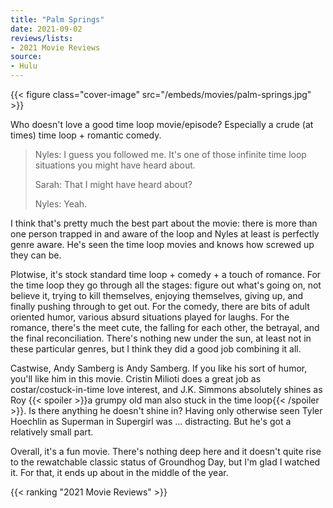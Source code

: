 ```yaml
---
title: "Palm Springs"
date: 2021-09-02
reviews/lists:
- 2021 Movie Reviews
source:
- Hulu
---
```

{{< figure class="cover-image" src="/embeds/movies/palm-springs.jpg" >}}

Who doesn't love a good time loop movie/episode? Especially a crude (at times) time loop + romantic comedy. 

> Nyles: I guess you followed me. It's one of those infinite time loop situations you might have heard about.
> 
> Sarah: That I might have heard about?
> 
> Nyles: Yeah.

I think that's pretty much the best part about the movie: there is more than one person trapped in and aware of the loop and Nyles at least is perfectly genre aware. He's seen the time loop movies and knows how screwed up they can be. 

Plotwise, it's stock standard time loop + comedy + a touch of romance. For the time loop they go through all the stages: figure out what's going on, not believe it, trying to kill themselves, enjoying themselves, giving up, and finally pushing through to get out. For the comedy, there are bits of adult oriented humor, various absurd situations played for laughs. For the romance, there's the meet cute, the falling for each other, the betrayal, and the final reconciliation. There's nothing new under the sun, at least not in these particular genres, but I think they did a good job combining it all. 

Castwise, Andy Samberg is Andy Samberg. If you like his sort of humor, you'll like him in this movie. Cristin Milioti does a great job as costar/costuck-in-time love interest, and  J.K. Simmons absolutely shines as Roy {{< spoiler >}}a grumpy old man also stuck in the time loop{{< /spoiler >}}. Is there anything he doesn't shine in? Having only otherwise seen Tyler Hoechlin as Superman in Supergirl was ... distracting. But he's got a relatively small part. 

Overall, it's a fun movie. There's nothing deep here and it doesn't quite rise to the rewatchable classic status of Groundhog Day, but I'm glad I watched it. For that, it ends up about in the middle of the year. 

{{< ranking "2021 Movie Reviews" >}}